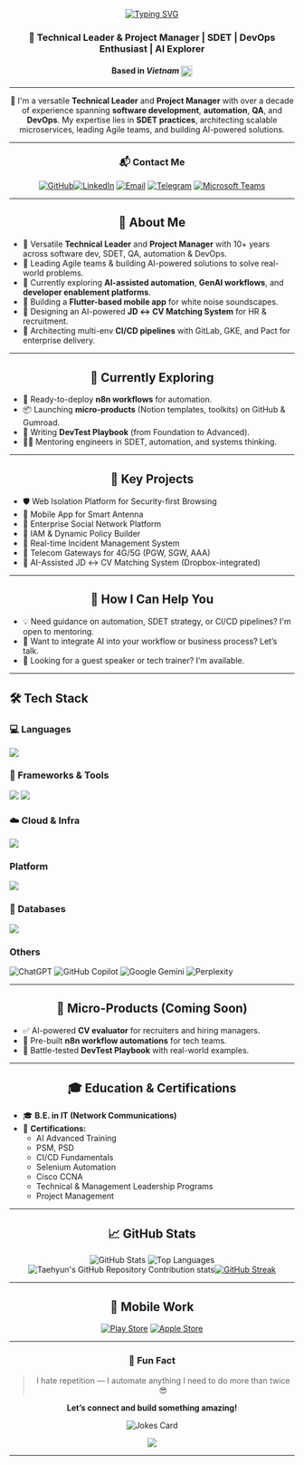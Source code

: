 <div align="center">

<a href="https://git.io/typing-svg"><img src="https://readme-typing-svg.herokuapp.com?font=Fira+Code&size=30&duration=3000&pause=1000&color=36F715&background=FFFFFF00&center=true&vCenter=true&width=500&height=70&lines=%F0%9F%91%8B+Hi+there%2C+I'm+Vu+Dang;You+can+call+me+Vic;Nice+to+meet+you" alt="Typing SVG" /></a>

### 🧠 Technical Leader & Project Manager | SDET | DevOps Enthusiast | AI Explorer  
#### Based in _*Vietnam*_ <img src="https://upload.wikimedia.org/wikipedia/commons/2/21/Flag_of_Vietnam.svg" alt="Vietnam Flag" width="20" style="vertical-align: middle;">

</div>

---

<div align="center">

💼 I'm a versatile **Technical Leader** and **Project Manager** with over a decade of experience spanning **software development**, **automation**, **QA**, and **DevOps**. My expertise lies in **SDET practices**, architecting scalable microservices, leading Agile teams, and building AI-powered solutions.

</div>

---
<div align="center">

### 📬 Contact Me

[![GitHub](https://img.shields.io/badge/GitHub-000?style=for-the-badge&logo=github)](https://github.com/vicdang)[![LinkedIn](https://img.shields.io/badge/LinkedIn-0A66C2?style=for-the-badge&logo=linkedin)](https://www.linkedin.com/in/your-linkedin) [![Email](https://img.shields.io/badge/Email-D14836?style=for-the-badge&logo=gmail&logoColor=white)](mailto:vudnn.dl@gmail.com) [![Telegram](https://img.shields.io/badge/Telegram-26A5E4?style=for-the-badge&logo=telegram)](https://t.me/vudnn.dl) [![Microsoft Teams](https://img.shields.io/badge/Microsoft%20Teams-6264A7?style=for-the-badge&logo=microsoft-teams&logoColor=white)](https://teams.microsoft.com/l/chat/0/0?users=your.vudnn.dl@gmail.com)

</div>

---
<div align="center">

## 👋 About Me

</div>

- 💼 Versatile **Technical Leader** and **Project Manager** with 10+ years across software dev, SDET, QA, automation & DevOps.
- 🧠 Leading Agile teams & building AI-powered solutions to solve real-world problems.
- 🔭 Currently exploring **AI-assisted automation**, **GenAI workflows**, and **developer enablement platforms**.
- 📱 Building a **Flutter-based mobile app** for white noise soundscapes.
- 🤖 Designing an AI-powered **JD ↔ CV Matching System** for HR & recruitment.
- 🧩 Architecting multi-env **CI/CD pipelines** with GitLab, GKE, and Pact for enterprise delivery.

---
<div align="center">
  
## 🎯 Currently Exploring

</div>

- 🧪 Ready-to-deploy **n8n workflows** for automation.
- 📦 Launching **micro-products** (Notion templates, toolkits) on GitHub & Gumroad.
- 📘 Writing **DevTest Playbook** (from Foundation to Advanced).
- 👨‍🏫 Mentoring engineers in SDET, automation, and systems thinking.

---
<div align="center">

## 🧩 Key Projects

</div>

- 🛡  Web Isolation Platform for Security-first Browsing
- 📱  Mobile App for Smart Antenna
- 👥  Enterprise Social Network Platform
- 🔐  IAM & Dynamic Policy Builder
- 🚨  Real-time Incident Management System
- 📡  Telecom Gateways for 4G/5G (PGW, SGW, AAA)
- 🤖  AI-Assisted JD ↔ CV Matching System (Dropbox-integrated)

---
<div align="center">

## 🤝 How I Can Help You

</div>

- 💡 Need guidance on automation, SDET strategy, or CI/CD pipelines? I'm open to mentoring.
- 🧩 Want to integrate AI into your workflow or business process? Let’s talk.
- 🎤 Looking for a guest speaker or tech trainer? I’m available.

---

## 🛠️ Tech Stack

### 💻 Languages
<img src="https://skillicons.dev/icons?i=python,java,nodejs,cs,react,javascript,bash,perl"/>

### 🧰 Frameworks & Tools
<img src="https://skillicons.dev/icons?i=django,flask,angular,express,selenium,nginx,electron,bootstrap,html,css,jquery,tailwind,cypress,jest,d3,dart,elasticsearch,git,bitbucket,github,gitlab,grafana,kafka,postman,maven,npm,sentry,terraform"/>
<img src="https://skillicons.dev/icons?i=ai,photoshop,sketchup,vscode,pycharm,eclipse,vim"/>

### ☁️ Cloud & Infra
<img src="https://skillicons.dev/icons?i=aws,azure,gcp,docker,kubernetes,jenkins,openstack"/>

### Platform
<img src="https://skillicons.dev/icons?i=redhat,ubuntu,linux,windows,apple,debian"/>

### 🧮 Databases
<img src="https://skillicons.dev/icons?i=postgres,mysql,mongo,sqlite"/>

### Others
![ChatGPT](https://img.shields.io/badge/chatGPT-74aa9c?style=for-the-badge&logo=openai&logoColor=white) ![GitHub Copilot](https://img.shields.io/badge/github_copilot-8957E5?style=for-the-badge&logo=github-copilot&logoColor=white) ![Google Gemini](https://img.shields.io/badge/google%20gemini-8E75B2?style=for-the-badge&logo=google%20gemini&logoColor=white) ![Perplexity](https://img.shields.io/badge/perplexity-000000?style=for-the-badge&logo=perplexity&logoColor=088F8F)

</div>

---

<div align="center">

## 🎁 Micro-Products (Coming Soon)

</div>

- ✅ AI-powered **CV evaluator** for recruiters and hiring managers.
- 🧠 Pre-built **n8n workflow automations** for tech teams.
- 🧾 Battle-tested **DevTest Playbook** with real-world examples.

---
<div align="center">
  
## 🎓 Education & Certifications

</div>

- 🎓 **B.E. in IT (Network Communications)**  
- 🧾 **Certifications:**
  - AI Advanced Training
  - PSM, PSD
  - CI/CD Fundamentals
  - Selenium Automation
  - Cisco CCNA
  - Technical & Management Leadership Programs
  - Project Management

---
<div align="center">

## 📈 GitHub Stats

![GitHub Stats](https://github-readme-stats.vercel.app/api?username=vicdang&show_icons=true&show=prs_merged_percentage,reviews,prs_merged&include_all_commits=true&rank_icon=percentile&theme=gruvbox) ![Top Languages](https://github-readme-stats.vercel.app/api/top-langs/?username=vicdang&rank_icon=percentile&layout=donut&theme=gruvbox)![Taehyun's GitHub Repository Contribution stats](https://github-contributor-stats.vercel.app/api?username=vicdang&hide=B&theme=gruvbox&limit=5&&combine_all_yearly_contributions=true)[![GitHub Streak](https://streak-stats.demolab.com?user=vicdang&theme=gruvbox)](https://git.io/streak-stats)

---

## 📱 Mobile Work

[![Play Store](https://img.shields.io/badge/Play_Store-3DDC84?style=for-the-badge&logo=google-play)](https://play.google.com/store)
[![Apple Store](https://img.shields.io/badge/App_Store-0D96F6?style=for-the-badge&logo=app-store&logoColor=white)](https://apps.apple.com)

---

### 👀 Fun Fact

> I hate repetition — I automate anything I need to do more than twice 😎

**Let’s connect and build something amazing!**

![Jokes Card](https://readme-jokes.vercel.app/api?theme=gruvbox)

<img src="https://visitor-badge.laobi.icu/badge?page_id=vicdang"/>
</div>

---
